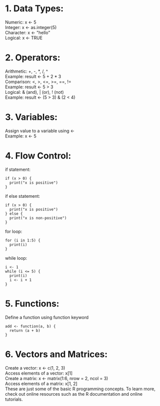 
# 1. Data Types:

Numeric: x <- 5  
Integer: x <- as.integer(5)  
Character: x <- "hello"  
Logical: x <- TRUE  
# 2. Operators:

Arithmetic: +, -, *, /, ^  
Example: result <- 5 + 2 * 3  
Comparison: <, >, <=, >=, ==, !=  
Example: result <- 5 > 3  
Logical: & (and), | (or), ! (not)  
Example: result <- (5 > 3) & (2 < 4)  
# 3. Variables:  

Assign value to a variable using <-  
Example: x <- 5  
# 4. Flow Control:  

if statement:  
```
if (x > 0) {
  print("x is positive")
}
```
if else statement:
```
if (x > 0) {
  print("x is positive")
} else {
  print("x is non-positive")
}
```
for loop:
```
for (i in 1:5) {
  print(i)
}
```
while loop:
```
i <- 1
while (i <= 5) {
  print(i)
  i <- i + 1
}
```
# 5. Functions:

Define a function using function keyword  

```
add <- function(a, b) {
  return (a + b)
}
```
# 6. Vectors and Matrices:

Create a vector: x <- c(1, 2, 3)  
Access elements of a vector: x[1]  
Create a matrix: x <- matrix(1:6, nrow = 2, ncol = 3)  
Access elements of a matrix: x[1, 2]  
These are just some of the basic R programming concepts. To learn more, check out online resources such as the R documentation and online tutorials.
